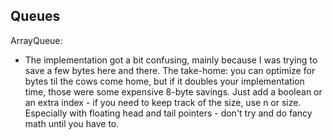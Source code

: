 ## Queues 

ArrayQueue:
* The implementation got a bit confusing, mainly because I was trying 
to save a few bytes here and there. The take-home: you can optimize for bytes 
til the cows come home, but if it doubles your implementation time, 
those were some expensive 8-byte savings. Just add a boolean or an 
extra index - if you need to keep track of the size, use n or size. 
Especially with floating head and tail pointers - don't try and do 
fancy math until you have to.


